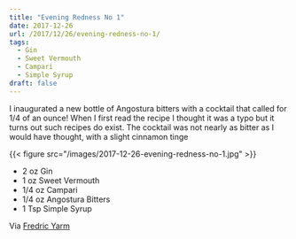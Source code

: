 ```yaml
---
title: "Evening Redness No 1"
date: 2017-12-26
url: /2017/12/26/evening-redness-no-1/
tags:
  - Gin
  - Sweet Vermouth
  - Campari
  - Simple Syrup
draft: false
---
```


I inaugurated a new bottle of Angostura bitters with a cocktail that called for 1/4 of an ounce! When I first read the recipe I thought it was a typo but it turns out such recipes do exist. The cocktail was not nearly as bitter as I would have thought, with a slight cinnamon tinge

{{< figure src="/images/2017-12-26-evening-redness-no-1.jpg" >}}

* 2 oz Gin
* 1 oz Sweet Vermouth
* 1/4 oz Campari
* 1/4 oz Angostura Bitters
* 1 Tsp Simple Syrup

Via [Fredric Yarm](https://www.instagram.com/p/BZxXUQYACrc/)

